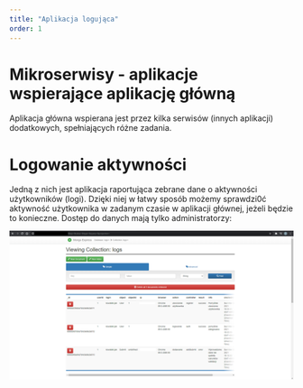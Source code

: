 ```yaml
---
title: "Aplikacja logująca"
order: 1
---
```


# Mikroserwisy - aplikacje wspierające aplikację główną

Aplikacja główna wspierana jest przez kilka serwisów (innych aplikacji) dodatkowych, spełniających różne  zadania.

# Logowanie aktywności

Jedną z nich jest aplikacja raportująca zebrane dane o aktywności użytkowników (logi). Dzięki niej w łatwy sposób możemy sprawdzi0ć aktywność użytkownika w zadanym czasie w aplikacji głównej, jeżeli będzie to konieczne. Dostęp do danych mają tylko administratorzy:

![](../images/styp/mongo-express.png)
